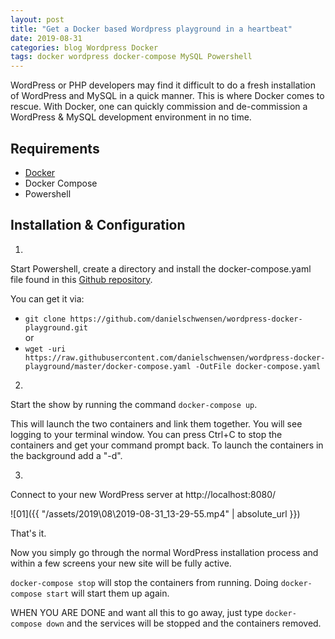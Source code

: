 ```yaml
---
layout: post
title: "Get a Docker based Wordpress playground in a heartbeat"
date: 2019-08-31
categories: blog Wordpress Docker 
tags: docker wordpress docker-compose MySQL Powershell
---
```


WordPress or PHP developers may find it difficult to do a fresh installation of WordPress and MySQL in a quick manner. This is where Docker comes to rescue. With Docker, one can quickly commission and de-commission a WordPress & MySQL development environment in no time.

## Requirements

* [Docker](https://www.docker.com/)
* Docker Compose
* Powershell

## Installation & Configuration

1. 
Start Powershell, create a directory and install the docker-compose.yaml file found in this [Github repository](https://github.com/danielschwensen/wordpress-docker-playground). 

You can get it via: 

* `git clone https://github.com/danielschwensen/wordpress-docker-playground.git`
<br>or
* `wget -uri https://raw.githubusercontent.com/danielschwensen/wordpress-docker-playground/master/docker-compose.yaml -OutFile docker-compose.yaml`

2. 
Start the show by running the command `docker-compose up`.

This will launch the two containers and link them together. You will see logging to your terminal window. You can press Ctrl+C to stop the containers and get your command prompt back. To launch the containers in the background add a "-d".

3.
Connect to your new WordPress server at http://localhost:8080/

![01]({{ "/assets/2019\08\2019-08-31_13-29-55.mp4" | absolute_url }})

That's it.

Now you simply go through the normal WordPress installation process and within a few screens your new site will be fully active. 

`docker-compose stop` will stop the containers from running. Doing `docker-compose start` will start them up again.

WHEN YOU ARE DONE and want all this to go away, just type `docker-compose down` and the services will be stopped and the containers removed. 